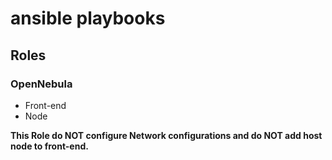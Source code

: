 ansible playbooks
=================

## Roles

### OpenNebula

* Front-end
* Node

**This Role do NOT configure Network configurations and do NOT add host node to front-end.**
